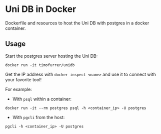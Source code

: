 # Uni DB in Docker

Dockerfile and resources to host the Uni DB with postgres in a docker container.

## Usage

Start the postgres server hosting the Uni DB:

```
docker run -it timofurrer/unidb
```

Get the IP address with `docker inspect <name>` and use it to connect with your favorite tool!

For example:

* With `psql` within a container:

```
docker run -it --rm postgres psql -h <container_ip> -U postgres
```

* With `pgcli` from the host:

```
pgcli -h <container_ip> -U postgres
```

